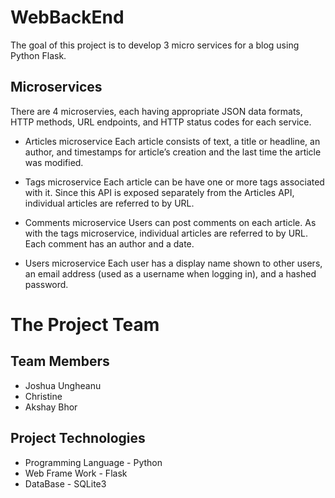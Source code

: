 # WebBackEnd
The goal of this project is to develop 3 micro services for a blog using Python Flask.

## Microservices
There are 4 microservies, each having appropriate JSON data formats, HTTP methods, URL endpoints, and HTTP status codes for each service.
- Articles microservice
Each article consists of text, a title or headline, an author, and timestamps for article’s creation and the last time the article was modified.

- Tags microservice
Each article can be have one or more tags associated with it. Since this API is exposed separately from the Articles API, individual articles are referred to by URL.

- Comments microservice
Users can post comments on each article. As with the tags microservice, individual articles are referred to by URL. Each comment has an author and a date.

- Users microservice
Each user has a display name shown to other users, an email address (used as a username when logging in), and a hashed password.

# The Project Team
## Team Members
- Joshua Ungheanu
- Christine
- Akshay Bhor
## Project Technologies
- Programming Language - Python
- Web Frame Work - Flask
- DataBase - SQLite3
